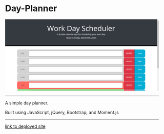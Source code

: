 # Day-Planner
 
![screenshot](./gitAssets/screenshot.png)

----------

A simple day planner. 

Built using JavaScript, jQuery, Bootstrap, and Moment.js

----------

[link to deployed site](https://zacharyeggert.github.io/Day-Planner/)